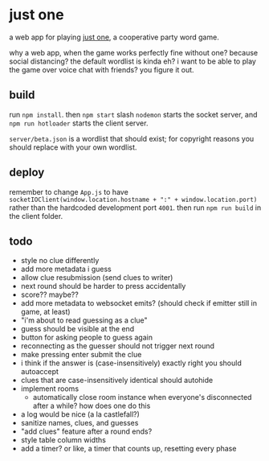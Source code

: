 # just one

a web app for playing [just one](https://boardgamegeek.com/boardgame/254640/just-one), a cooperative party word game.

why a web app, when the game works perfectly fine without one? because social distancing? the default wordlist is kinda eh? i want to be able to play the game over voice chat with friends? you figure it out.

## build

run `npm install`. then `npm start` slash `nodemon` starts the socket server, and `npm run hotloader` starts the client server.

`server/beta.json` is a wordlist that should exist; for copyright reasons you should replace with your own wordlist.

## deploy

remember to change `App.js` to have `socketIOClient(window.location.hostname + ":" + window.location.port)` rather than the hardcoded development port `4001`. then run `npm run build` in the client folder.

## todo

- style no clue differently
- add more metadata i guess
- allow clue resubmission (send clues to writer)
- next round should be harder to press accidentally
- score?? maybe?? 
- add more metadata to websocket emits? (should check if emitter still in game, at least)
- "i'm about to read guessing as a clue"
- guess should be visible at the end
- button for asking people to guess again
- reconnecting as the guesser should not trigger next round
- make pressing enter submit the clue
- i think if the answer is (case-insensitively) exactly right you should autoaccept
- clues that are case-insensitively identical should autohide
- implement rooms
  - automatically close room instance when everyone's disconnected after a while? how does one do this
- a log would be nice (a la castlefall?)
- sanitize names, clues, and guesses
- "add clues" feature after a round ends?
- style table column widths
- add a timer? or like, a timer that counts up, resetting every phase
